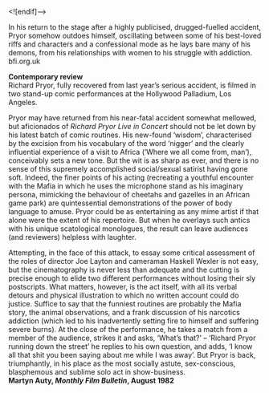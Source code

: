<![endif]-->

In his return to the stage after a highly publicised, drugged-fuelled accident, Pryor somehow outdoes himself, oscillating between some of his best-loved riffs and characters and a confessional mode as he lays bare many of his demons, from his relationships with women to his struggle with addiction.<br>
bfi.org.uk

**Contemporary review**<br>
Richard Pryor, fully recovered from last year’s serious accident, is filmed in two stand-up comic performances at the Hollywood Palladium, Los Angeles.

Pryor may have returned from his near-fatal accident somewhat mellowed, but aficionados of _Richard Pryor Live in Concert_ should not be let down by his latest batch of comic routines. His new-found ‘wisdom’, characterised by the excision from his vocabulary of the word ‘nigger’ and the clearly influential experience of a visit to Africa (‘Where we all come from, man’), conceivably sets a new tone. But the wit is as sharp as ever, and there is no sense of this supremely accomplished social/sexual satirist having gone soft. Indeed, the finer points of his acting (recreating a youthful encounter with the Mafia in which he uses the microphone stand as his imaginary persona, mimicking the behaviour of cheetahs and gazelles in an African game park) are quintessential demonstrations of the power of body language to amuse. Pryor could be as entertaining as any mime artist if that alone were the extent of his repertoire. But when he overlays such antics with his unique scatological monologues, the result can leave audiences (and reviewers) helpless with laughter.

Attempting, in the face of this attack, to essay some critical assessment of the roles of director Joe Layton and cameraman Haskell Wexler is not easy, but the cinematography is never less than adequate and the cutting is precise enough to elide two different performances without losing their sly postscripts. What matters, however, is the act itself, with all its verbal detours and physical illustration to which no written account could do justice. Suffice to say that the funniest routines are probably the Mafia story, the animal observations, and a frank discussion of his narcotics addiction (which led to his inadvertently setting fire to himself and suffering severe burns). At the close of the performance, he takes a match from a member of the audience, strikes it and asks, ‘What’s that?’ – ‘Richard Pryor running down the street’ he replies to his own question, and adds, ‘I know all that shit you been saying about me while I was away’. But Pryor is back, triumphantly, in his place as the most socially astute, sex-conscious, blasphemous and sublime solo act in show-business.<br>
**Martyn Auty, _Monthly Film Bulletin_, August 1982**
<!--stackedit_data:
eyJoaXN0b3J5IjpbLTE5NjA2NzEzNjNdfQ==
-->